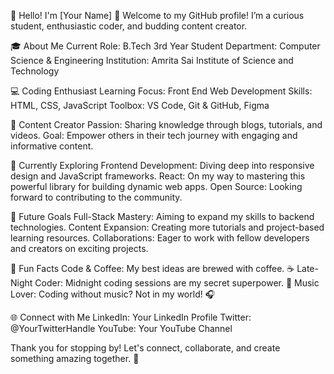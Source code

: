 👋 Hello! I'm [Your Name] 🚀
Welcome to my GitHub profile! I’m a curious student, enthusiastic coder, and budding content creator.

🎓 About Me
Current Role: B.Tech 3rd Year Student
Department: Computer Science & Engineering
Institution: Amrita Sai Institute of Science and Technology

💻 Coding Enthusiast
Learning Focus: Front End Web Development
Skills: HTML, CSS, JavaScript
Toolbox: VS Code, Git & GitHub, Figma

🎥 Content Creator
Passion: Sharing knowledge through blogs, tutorials, and videos.
Goal: Empower others in their tech journey with engaging and informative content.

🌱 Currently Exploring
Frontend Development: Diving deep into responsive design and JavaScript frameworks.
React: On my way to mastering this powerful library for building dynamic web apps.
Open Source: Looking forward to contributing to the community.

🎯 Future Goals
Full-Stack Mastery: Aiming to expand my skills to backend technologies.
Content Expansion: Creating more tutorials and project-based learning resources.
Collaborations: Eager to work with fellow developers and creators on exciting projects.

🎨 Fun Facts
Code & Coffee: My best ideas are brewed with coffee. ☕
Late-Night Coder: Midnight coding sessions are my secret superpower. 🌙
Music Lover: Coding without music? Not in my world! 🎧

🌐 Connect with Me
LinkedIn: Your LinkedIn Profile
Twitter: @YourTwitterHandle
YouTube: Your YouTube Channel

Thank you for stopping by! Let's connect, collaborate, and create something amazing together. 🚀
